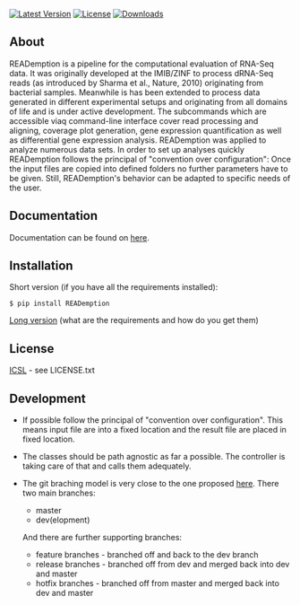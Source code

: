 [![Latest Version](https://pypip.in/version/READemption/badge.png)](https://pypi.python.org/pypi/READemption/)
[![License](https://pypip.in/license/READemption/badge.png)](https://pypi.python.org/pypi/READemption/)
[![Downloads](https://pypip.in/d/READemption/badge.png)](https://pypi.python.org/pypi/READemption/)

About
-----

READemption is a pipeline for the computational evaluation of RNA-Seq
data. It was originally developed at the IMIB/ZINF to process dRNA-Seq
reads (as introduced by Sharma et al., Nature, 2010) originating from
bacterial samples. Meanwhile is has been extended to process data
generated in different experimental setups and originating from all
domains of life and is under active development. The subcommands which
are accessible viaq command-line interface cover read processing and
aligning, coverage plot generation, gene expression quantification as
well as differential gene expression analysis. READemption was applied
to analyze numerous data sets. In order to set up analyses quickly
READemption follows the principal of "convention over configuration":
Once the input files are copied into defined folders no further
parameters have to be given. Still, READemption's behavior can be
adapted to specific needs of the user.

Documentation
-------------

Documentation can be found on [here](http://pythonhosted.org/READemption/).

Installation
------------

Short version (if you have all the requirements installed):

    $ pip install READemption

[Long version](http://pythonhosted.org/READemption/installation.html)
(what are the requirements and how do you get them)

License
-------

[ICSL](https://en.wikipedia.org/wiki/ISC_license) - see LICENSE.txt

Development
-----------

* If possible follow the principal of "convention over
  configuration". This means input file are into a fixed location and
  the result file are placed in fixed location.

* The classes should be path agnostic as far a possible. The controller
  is taking care of that and calls them adequately.

* The git braching model is very close to the one 
  proposed [here](http://nvie.com/posts/a-successful-git-branching-model/).
  There two main branches:
    * master 
    * dev(elopment)

    And there are further supporting branches:
    * feature branches - branched off and back to the dev branch
    * release branches - branched off from dev and merged back into
                       dev and master
    * hotfix branches - branched off from master and merged back into
                      dev and master
